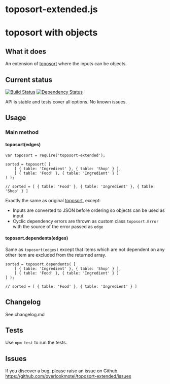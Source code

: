 # toposort-extended.js

# toposort with objects

## What it does

An extension of [toposort](https://github.com/marcelklehr/toposort) where the inputs can be objects.

## Current status

[![Build Status](https://secure.travis-ci.org/overlookmotel/toposort-extended.png?branch=master)](http://travis-ci.org/overlookmotel/toposort-extended)
[![Dependency Status](https://david-dm.org/overlookmotel/toposort-extended.png)](https://david-dm.org/overlookmotel/toposort-extended)

API is stable and tests cover all options. No known issues.

## Usage

### Main method
#### toposort(edges)

	var toposort = require('toposort-extended');
	
	sorted = toposort( [
		[ { table: 'Ingredient' }, { table: 'Shop' } ],
		[ { table: 'Food' }, { table: 'Ingredient' } ]
	] );
	
	// sorted = [ { table: 'Food' }, { table: 'Ingredient' }, { table: 'Shop' } ]

Exactly the same as original [toposort](https://github.com/marcelklehr/toposort), except:

* Inputs are converted to JSON before ordering so objects can be used as input
* Cyclic dependency errors are thrown as custom class `toposort.Error` with the source of the error passed as `edge`

#### toposort.dependents(edges)

Same as `toposort(edges)` except that items which are not dependent on any other item are excluded from the returned array.

	sorted = toposort.dependents( [
		[ { table: 'Ingredient' }, { table: 'Shop' } ],
		[ { table: 'Food' }, { table: 'Ingredient' } ]
	] );

	// sorted = [ { table: 'Food' }, { table: 'Ingredient' } ]

## Changelog

See changelog.md

## Tests

Use `npm test` to run the tests.

## Issues

If you discover a bug, please raise an issue on Github. https://github.com/overlookmotel/toposort-extended/issues
